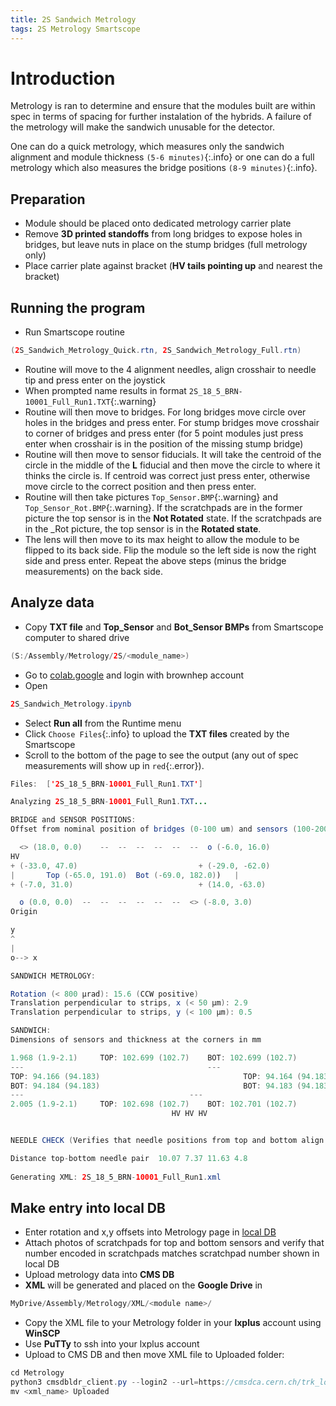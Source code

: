 ```yaml
---
title: 2S Sandwich Metrology
tags: 2S Metrology Smartscope
---
```


# Introduction 

Metrology is ran to determine and ensure that the modules built are within spec in terms of spacing for further instalation of the hybrids. A failure of the metrology will make the sandwich unusable for the detector.

One can do a quick metrology, which measures only the sandwich alignment and module thickness `(5-6 minutes)`{:.info} or one can do a full metrology which also measures the bridge positions `(8-9 minutes)`{:.info}.

## Preparation

* Module should be placed onto dedicated metrology carrier plate
* Remove **3D printed standoffs** from long bridges to expose holes in bridges, but leave nuts in place on the stump bridges (full metrology only)
* Place carrier plate against bracket (**HV tails pointing up** and nearest the bracket)

## Running the program

* Run Smartscope routine 
```java
(2S_Sandwich_Metrology_Quick.rtn, 2S_Sandwich_Metrology_Full.rtn)
```
* Routine will move to the 4 alignment needles, align crosshair to needle tip and press enter on the joystick
* When prompted name results in format `2S_18_5_BRN-10001_Full_Run1.TXT`{:.warning}
* Routine will then move to bridges. For long bridges move circle over holes in the bridges and press enter. For stump bridges move crosshair to corner of bridges and press enter (for 5 point modules just press enter when crosshair is in the position of the missing stump bridge)
* Routine will then move to sensor fiducials.  It will take the centroid of the circle in the middle of the **L** fiducial and then move the circle to where it thinks the circle is.  If centroid was correct just press enter, otherwise move circle to the correct position and then press enter.
* Routine will then take pictures `Top_Sensor.BMP`{:.warning} and `Top_Sensor_Rot.BMP`{:.warning}.  If the scratchpads are in the former picture the top sensor is in the **Not Rotated** state.  If the scratchpads are in the _Rot picture, the top sensor is in the **Rotated state**.
* The lens will then move to its max height to allow the module to be flipped to its back side.  Flip the module so the left side is now the right side and press enter.
Repeat the above steps (minus the bridge measurements) on the back side.


## Analyze data

* Copy **TXT file** and **Top_Sensor** and **Bot_Sensor BMPs** from Smartscope computer to shared drive 
```java
(S:/Assembly/Metrology/2S/<module_name>)
```
* Go to [colab.google](https://colab.google/) and login with brownhep account
* Open 
```java
2S_Sandwich_Metrology.ipynb
```
* Select **Run all** from the Runtime menu
* Click `Choose Files`{:.info} to upload the **TXT files** created by the Smartscope
* Scroll to the bottom of the page to see the output (any out of spec measurements will show up in `red`{:.error}).  

```java
Files:  ['2S_18_5_BRN-10001_Full_Run1.TXT'] 

Analyzing 2S_18_5_BRN-10001_Full_Run1.TXT...

BRIDGE and SENSOR POSITIONS:
Offset from nominal position of bridges (0-100 um) and sensors (100-200 um check jig, > 200 um bad) in um

  <> (18.0, 0.0)	--	--	--	--	--	--	o (-6.0, 16.0)
HV
+ (-33.0, 47.0)							  + (-29.0, -62.0)
|		Top (-65.0, 191.0)	Bot (-69.0, 182.0))	  |
+ (-7.0, 31.0)							  + (14.0, -63.0)

  o (0.0, 0.0)	--	--	--	--	--	--	<> (-8.0, 3.0)
Origin

y
^
|
o--> x

SANDWICH METROLOGY:

Rotation (< 800 μrad): 15.6 (CCW positive)
Translation perpendicular to strips, x (< 50 μm): 2.9
Translation perpendicular to strips, y (< 100 μm): 0.5

SANDWICH:
Dimensions of sensors and thickness at the corners in mm

1.968 (1.9-2.1)		TOP: 102.699 (102.7)	BOT: 102.699 (102.7)		1.971 (1.9-2.1)
---											---
TOP: 94.166 (94.183)								TOP: 94.164 (94.183)
BOT: 94.184 (94.183)								BOT: 94.183 (94.183)
---										---
2.005 (1.9-2.1)		TOP: 102.698 (102.7)	BOT: 102.701 (102.7)		1.982 (1.9-2.1)
									HV HV HV


NEEDLE CHECK (Verifies that needle positions from top and bottom align and measurement was good):

Distance top-bottom needle pair  10.07 7.37 11.63 4.8
                   
Generating XML: 2S_18_5_BRN-10001_Full_Run1.xml
```

## Make entry into local DB

* Enter rotation and x,y offsets into Metrology page in [local DB](https://collider-parts-db.web.app/)
* Attach photos of scratchpads for top and bottom sensors and verify that number encoded in scratchpads matches scratchpad number shown in local DB
* Upload metrology data into **CMS DB**
* **XML** will be generated and placed on the **Google Drive** in 
```java
MyDrive/Assembly/Metrology/XML/<module name>/
```
* Copy the XML file to your Metrology folder in your **lxplus** account using **WinSCP**
* Use **PuTTy** to ssh into your lxplus account
* Upload to CMS DB and then move XML file to Uploaded folder:
```java
cd Metrology
python3 cmsdbldr_client.py --login2 --url=https://cmsdca.cern.ch/trk_loader/trker/cmsr <xml_name>
mv <xml_name> Uploaded
```
